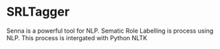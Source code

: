 # SRLTagger
Senna is a powerful tool for NLP. Sematic Role Labelling is process using NLP. This process is intergated with Python NLTK
